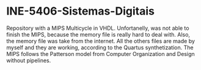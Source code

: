 # INE-5406-Sistemas-Digitais
Repository with a MIPS Multicycle in VHDL. Unfortanelly, was not able to finish the MIPS, because the memory file is really hard
to deal with. Also, the memory file was take from the internet. All the others files are made by myself and they are working, 
according to the Quartus synthetization. The MIPS follows the Patterson model from Computer Organization and Design without
pipelines.
